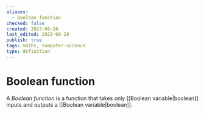 ```yaml
---
aliases:
  - boolean function
checked: false
created: 2023-08-28
last_edited: 2023-08-28
publish: true
tags: maths, computer-science
type: definition
---
```

# Boolean function

A *Boolean function* is a function that takes only [[Boolean variable|boolean]] inputs and outputs a [[Boolean variable|boolean]].

